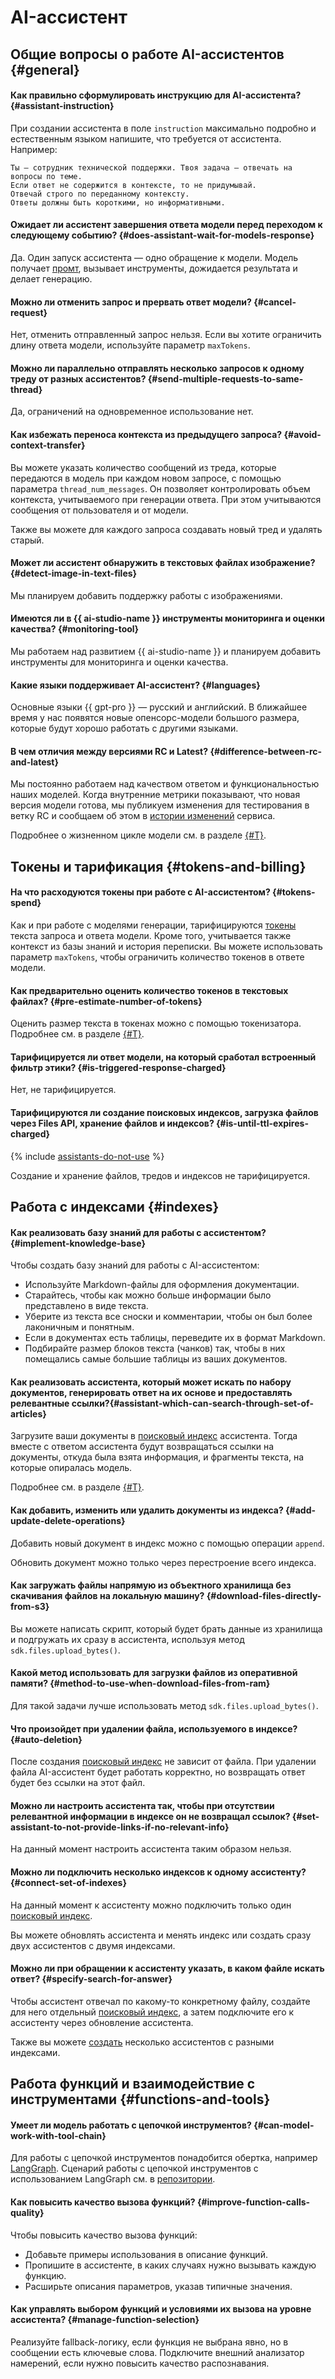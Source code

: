 # AI-ассистент

## Общие вопросы о работе AI-ассистентов {#general}

#### Как правильно сформулировать инструкцию для AI-ассистента? {#assistant-instruction}

При создании ассистента в поле `instruction` максимально подробно и естественным языком напишите, что требуется от ассистента. Например:

```
Ты — сотрудник технической поддержки. Твоя задача — отвечать на вопросы по теме. 
Если ответ не содержится в контексте, то не придумывай. 
Отвечай строго по переданному контексту. 
Ответы должны быть короткими, но информативными.
```

#### Ожидает ли ассистент завершения ответа модели перед переходом к следующему событию? {#does-assistant-wait-for-models-response}

Да. Один запуск ассистента — одно обращение к модели. Модель получает [промт](../../ai-studio/concepts/index.md#prompt), вызывает инструменты, дожидается результата и делает генерацию.

#### Можно ли отменить запрос и прервать ответ модели? {#cancel-request}

Нет, отменить отправленный запрос нельзя. Если вы хотите ограничить длину ответа модели, используйте параметр `maxTokens`.

#### Можно ли параллельно отправлять несколько запросов к одному треду от разных ассистентов? {#send-multiple-requests-to-same-thread}

Да, ограничений на одновременное использование нет.

#### Как избежать переноса контекста из предыдущего запроса? {#avoid-context-transfer}

Вы можете указать количество сообщений из треда, которые передаются в модель при каждом новом запросе, с помощью параметра `thread_num_messages`. Он позволяет контролировать объем контекста, учитываемого при генерации ответа. При этом учитываются сообщения от пользователя и от модели.

Также вы можете для каждого запроса создавать новый тред и удалять старый.

#### Может ли ассистент обнаружить в текстовых файлах изображение? {#detect-image-in-text-files}

Мы планируем добавить поддержку работы с изображениями.

#### Имеются ли в {{ ai-studio-name }} инструменты мониторинга и оценки качества? {#monitoring-tool}

Мы работаем над развитием {{ ai-studio-name }} и планируем добавить инструменты для мониторинга и оценки качества.

#### Какие языки поддерживает AI-ассистент? {#languages}

Основные языки {{ gpt-pro }} — русский и английский. В ближайшее время у нас появятся новые опенсорс-модели большого размера, которые будут хорошо работать с другими языками.

#### В чем отличия между версиями RC и Latest? {#difference-between-rc-and-latest}

Мы постоянно работаем над качеством ответом и функциональностью наших моделей. Когда внутренние метрики показывают, что новая версия модели готова, мы публикуем изменения для тестирования в ветку RC и сообщаем об этом в [истории изменений](../../ai-studio/release-notes/index.md) сервиса. 

Подробнее о жизненном цикле модели см. в разделе [{#T}](../../ai-studio/concepts/generation/models.md#model-lifecycle).


## Токены и тарификация {#tokens-and-billing}

#### На что расходуются токены при работе с AI-ассистентом? {#tokens-spend}

Как и при работе с моделями генерации, тарифицируются [токены](../../ai-studio/concepts/generation/tokens.md) текста запроса и ответа модели. Кроме того, учитывается также контекст из базы знаний и история переписки. Вы можете использовать параметр `maxTokens`, чтобы ограничить количество токенов в ответе модели.

#### Как предварительно оценить количество токенов в текстовых файлах? {#pre-estimate-number-of-tokens}

Оценить размер текста в токенах можно с помощью токенизатора. Подробнее см. в разделе [{#T}](../../ai-studio/operations/generation/evaluate-request.md).

#### Тарифицируется ли ответ модели, на который сработал встроенный фильтр этики? {#is-triggered-response-charged}

Нет, не тарифицируется.

#### Тарифицируются ли создание поисковых индексов, загрузка файлов через Files API, хранение файлов и индексов? {#is-until-ttl-expires-charged}

{% include [assistants-do-not-use](../../_includes/ai-studio/ai-assistant-disclaimer.md) %}

Создание и хранение файлов, тредов и индексов не тарифицируется.

## Работа с индексами {#indexes}

#### Как реализовать базу знаний для работы с ассистентом? {#implement-knowledge-base}

Чтобы создать базу знаний для работы с AI-ассистентом:

* Используйте Markdown-файлы для оформления документации.
* Старайтесь, чтобы как можно больше информации было представлено в виде текста.
* Уберите из текста все сноски и комментарии, чтобы он был более лаконичным и понятным.
* Если в документах есть таблицы, переведите их в формат Markdown.
* Подбирайте размер блоков текста (чанков) так, чтобы в них помещались самые большие таблицы из ваших документов.

#### Как реализовать ассистента, который может искать по набору документов, генерировать ответ на их основе и предоставлять релевантные ссылки?{#assistant-which-can-search-through-set-of-articles}

Загрузите ваши документы в [поисковый индекс](../../ai-studio/concepts/assistant/search-index.md) ассистента. Тогда вместе с ответом ассистента будут возвращаться ссылки на документы, откуда была взята информация, и фрагменты текста, на которые опиралась модель.

Подробнее см. в разделе [{#T}](../../ai-studio/operations/assistant/create-with-searchindex.md).

#### Как добавить, изменить или удалить документы из индекса? {#add-update-delete-operations}

Добавить новый документ в индекс можно с помощью операции `append`.

Обновить документ можно только через перестроение всего индекса.


#### Как загружать файлы напрямую из объектного хранилища без скачивания файлов на локальную машину? {#download-files-directly-from-s3}

Вы можете написать скрипт, который будет брать данные из хранилища и подгружать их сразу в ассистента, используя метод `sdk.files.upload_bytes()`.

#### Какой метод использовать для загрузки файлов из оперативной памяти? {#method-to-use-when-download-files-from-ram}

Для такой задачи лучше использовать метод `sdk.files.upload_bytes()`.

#### Что произойдет при удалении файла, используемого в индексе? {#auto-deletion}

После создания [поисковый индекс](../../ai-studio/concepts/assistant/search-index.md) не зависит от файла. При удалении файла AI-ассистент будет работать корректно, но возвращать ответ будет без ссылки на этот файл.

#### Можно ли настроить ассистента так, чтобы при отсутствии релевантной информации в индексе он не возвращал ссылок? {#set-assistant-to-not-provide-links-if-no-relevant-info}

На данный момент настроить ассистента таким образом нельзя.


#### Можно ли подключить несколько индексов к одному ассистенту? {#connect-set-of-indexes}

На данный момент к ассистенту можно подключить только один [поисковый индекс](../../ai-studio/concepts/assistant/search-index.md).

Вы можете обновлять ассистента и менять индекс или создать сразу двух ассистентов с двумя индексами.

#### Можно ли при обращении к ассистенту указать, в каком файле искать ответ? {#specify-search-for-answer}

Чтобы ассистент отвечал по какому-то конкретному файлу, создайте для него отдельный [поисковый индекс](../../ai-studio/concepts/assistant/search-index.md), а затем подключите его к ассистенту через обновление ассистента.

Также вы можете [создать](../../ai-studio/operations/assistant/create-with-searchindex.md) несколько ассистентов с разными индексами.

## Работа функций и взаимодействие с инструментами {#functions-and-tools}

#### Умеет ли модель работать с цепочкой инструментов? {#can-model-work-with-tool-chain}

Для работы с цепочкой инструментов понадобится обертка, например [LangGraph](https://www.langchain.com/langgraph). Сценарий работы с цепочкой инструментов с использованием LangGraph см. в [репозитории](https://github.com/yandex-datasphere/advanced-assistant/blob/main/langgraph-agent.ipynb).

#### Как повысить качество вызова функций? {#improve-function-calls-quality}

Чтобы повысить качество вызова функций:

* Добавьте примеры использования в описание функций. 
* Пропишите в ассистенте, в каких случаях нужно вызывать каждую функцию. 
* Расширьте описания параметров, указав типичные значения. 

#### Как управлять выбором функций и условиями их вызова на уровне ассистента? {#manage-function-selection}

Реализуйте fallback-логику, если функция не выбрана явно, но в сообщении есть ключевые слова. Подключите внешний анализатор намерений, если нужно повысить качество распознавания.